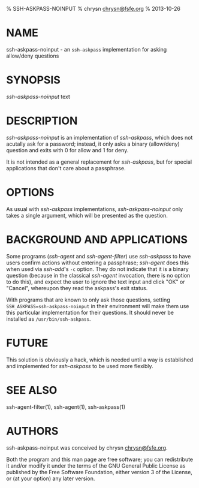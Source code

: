 % SSH-ASKPASS-NOINPUT
% chrysn <chrysn@fsfe.org>
% 2013-10-26

# NAME

ssh-askpass-noinput - an `ssh-askpass` implementation for asking allow/deny questions

# SYNOPSIS

*ssh-askpass-noinput* text

# DESCRIPTION

*ssh-askpass-noinput* is an implementation of *ssh-askpass*, which does not
acutally ask for a password; instead, it only asks a binary (allow/deny)
question and exits with 0 for allow and 1 for deny.

It is not intended as a general replacement for *ssh-askpass*, but for special
applications that don't care about a passphrase.

# OPTIONS

As usual with *ssh-askpass* implementations, *ssh-askpass-noinput* only takes a
single argument, which will be presented as the question.

# BACKGROUND AND APPLICATIONS

Some programs (*ssh-agent* and *ssh-agent-filter*) use *ssh-askpass* to have
users confirm actions without entering a passphrase; *ssh-agent* does this when
used via *ssh-add*'s `-c` option. They do not indicate that it is a binary
question (because in the classical *ssh-agent* invocation, there is no option to
do this), and expect the user to ignore the text input and click "OK" or
"Cancel", whereupon they read the askpass's exit status.

With programs that are known to only ask those questions, setting
`SSH_ASKPASS=ssh-askpass-noinput` in their environment will make them use this
particular implementation for their questions. It should never be installed as
`/usr/bin/ssh-askpass`.

# FUTURE

This solution is obviously a hack, which is needed until a way is established
and implemented for *ssh-askpass* to be used more flexibly.

# SEE ALSO

ssh-agent-filter(1), ssh-agent(1), ssh-askpass(1)

# AUTHORS

ssh-askpass-noinput was conceived by chrysn <chrysn@fsfe.org>.

Both the program and this man page are free software; you can redistribute it
and/or modify it under the terms of the GNU General Public License as published
by the Free Software Foundation, either version 3 of the License, or (at your
option) any later version.
